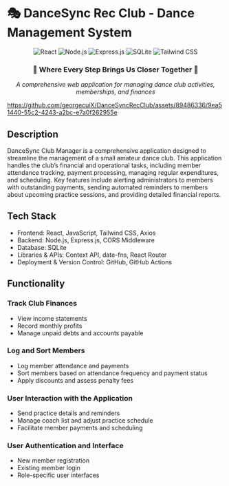 # 🎭 DanceSync Rec Club - Dance Management System
<div align="center">
  <img src="https://img.shields.io/badge/React-20232A?style=for-the-badge&logo=react&logoColor=61DAFB" alt="React" />
  <img src="https://img.shields.io/badge/Node.js-43853D?style=for-the-badge&logo=node.js&logoColor=white" alt="Node.js" />
  <img src="https://img.shields.io/badge/Express.js-404D59?style=for-the-badge" alt="Express.js" />
  <img src="https://img.shields.io/badge/SQLite-07405E?style=for-the-badge&logo=sqlite&logoColor=white" alt="SQLite" />
  <img src="https://img.shields.io/badge/Tailwind_CSS-38B2AC?style=for-the-badge&logo=tailwind-css&logoColor=white" alt="Tailwind CSS" />
</div>
<div align="center">
  <h3>💃 Where Every Step Brings Us Closer Together 🕺</h3>
  <p><em>A comprehensive web application for managing dance club activities, memberships, and finances</em></p>
</div>

https://github.com/georgecuiX/DanceSyncRecClub/assets/89486336/9ea51440-55c2-4243-a2bc-e7a0f262955e

## Description

DanceSync Club Manager is a comprehensive application designed to streamline the management of a small amateur dance club. This application handles the club’s financial and operational tasks, including member attendance tracking, payment processing, managing regular expenditures, and scheduling. Key features include alerting administrators to members with outstanding payments, sending automated reminders to members about upcoming practice sessions, and providing detailed financial reports.

## Tech Stack
- Frontend: React, JavaScript, Tailwind CSS, Axios
- Backend: Node.js, Express.js, CORS Middleware
- Database: SQLite
- Libraries & APIs: Context API, date-fns, React Router
- Deployment & Version Control: GitHub, GitHub Actions

## Functionality
### Track Club Finances
  - View income statements
  - Record monthly profits
  - Manage unpaid debts and accounts payable

### Log and Sort Members
  - Log member attendance and payments
  - Sort members based on attendance frequency and payment status
  - Apply discounts and assess penalty fees

### User Interaction with the Application
  - Send practice details and reminders
  - Manage coach list and adjust practice schedule
  - Facilitate member payments and scheduling

### User Authentication and Interface
  - New member registration
  - Existing member login
  - Role-specific user interfaces
